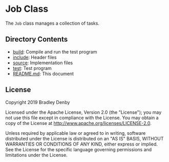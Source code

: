 # Job Class

The `Job` class manages a collection of tasks.

## Directory Contents

* [build](build/README.md): Compile and run the test program
* [include](include/Job.hpp): Header files
* [source](source/Job.cpp): Implementation files
* [test](test/test-job.cpp): Test program
* [README.md](README.md): This document

## License

Copyright 2019 Bradley Denby

Licensed under the Apache License, Version 2.0 (the "License"); you may not use
this file except in compliance with the License. You may obtain a copy of the
License at <http://www.apache.org/licenses/LICENSE-2.0>.

Unless required by applicable law or agreed to in writing, software distributed
under the License is distributed on an "AS IS" BASIS, WITHOUT WARRANTIES OR
CONDITIONS OF ANY KIND, either express or implied. See the License for the
specific language governing permissions and limitations under the License.
